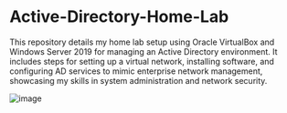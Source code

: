 # Active-Directory-Home-Lab
This repository details my home lab setup using Oracle VirtualBox and Windows Server 2019 for managing an Active Directory environment. It includes steps for setting up a virtual network, installing software, and configuring AD services to mimic enterprise network management, showcasing my skills in system administration and network security.

![image](https://github.com/user-attachments/assets/42f0555d-9a88-4aeb-9a42-55d5588baa99)
